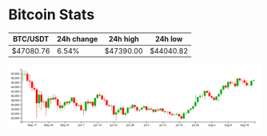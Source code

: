 # Bitcoin Stats

BTC/USDT|24h change|24h high|24h low|
|---|---|---|---|
|$47080.76|6.54%|$47390.00|$44040.82|

<img src="./chart.svg">
